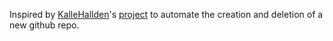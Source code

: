 Inspired by [KalleHallden](https://github.com/KalleHallden)'s [project](https://github.com/KalleHallden/ProjectInitializationAutomation) to automate the creation and deletion of a new github repo.